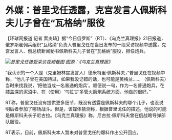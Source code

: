 # 外媒：普里戈任透露，克宫发言人佩斯科夫儿子曾在“瓦格纳”服役

【环球网报道 记者
索炎琦】据“今日俄罗斯”（RT）、《乌克兰真理报》21日报道，俄罗斯雇佣兵组织“瓦格纳”负责人普里戈任在当日发布的一段采访视频中透露，克宫发言人、俄总统新闻秘书佩斯科夫儿子曾在“瓦格纳”服役，担任炮兵。

![](https://inews.gtimg.com/om_bt/O7Z3Oy0-7vFvYEtix00fD-ZIef9WNUJMqh3taDxDGa5coAA/1000)_普里戈任接受采访视频截图 图源：《乌克兰真理报》_

“我认识的一个人是（克里姆林宫发言人）德米特里·佩斯科夫，”普里戈任在视频中称，“他儿子曾在美国待过，如果我没记错的话，也可能是英格兰……
（佩斯科夫）当时来找我说，‘把他当成一名普通的炮兵’。顺便说一句，作为一名普通炮兵，在膝盖深的泥沼中、在（使用）‘乌拉甘’多管火箭炮系统方面，他做的很好。”

RT称，普里戈任没有提供更多细节，既没有透露是佩斯科夫的哪个儿子，也没说明后者参加了哪场战斗。但是，该媒体猜测称，根据普里戈任的描述，他说的可能是佩斯科夫长子尼古拉。《乌克兰真理报》称，尼古拉·佩斯科夫曾在俄战略导弹部队服役。

RT表示，目前，佩斯科夫本人暂未对普里戈任的爆料作出公开回应。

